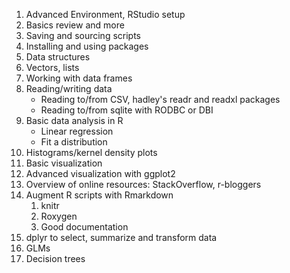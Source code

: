 1. Advanced Environment, RStudio setup 
2. Basics review and more
3. Saving and sourcing scripts
4. Installing and using packages
5. Data structures
6. Vectors, lists
7. Working with data frames
8. Reading/writing data
    * Reading to/from CSV, hadley's readr and readxl packages
    * Reading to/from sqlite with RODBC or DBI
11. Basic data analysis in R
    * Linear regression
    * Fit a distribution
14. Histograms/kernel density plots
15. Basic visualization
16. Advanced visualization with ggplot2
17. Overview of online resources: StackOverflow, r-bloggers
18. Augment R scripts with Rmarkdown
    1. knitr
    2. Roxygen
    3. Good documentation
19. dplyr to select, summarize and transform data
20. GLMs
21. Decision trees
